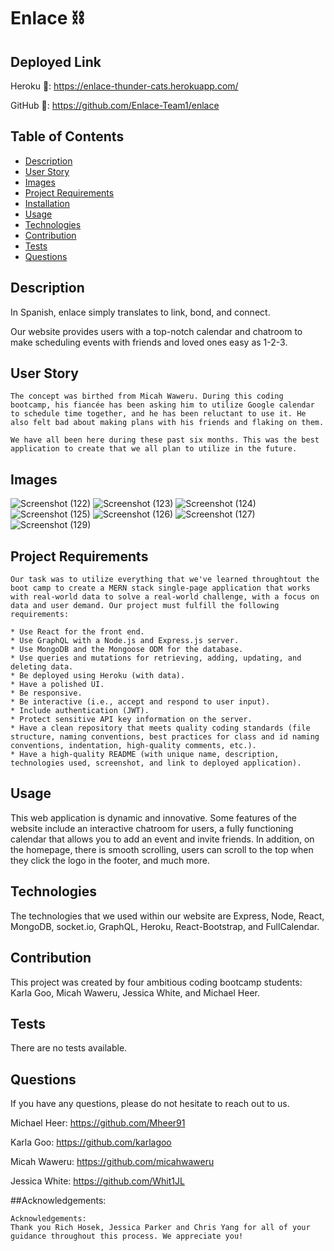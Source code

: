 # Enlace ⛓️

## Deployed Link
Heroku 🔗: https://enlace-thunder-cats.herokuapp.com/

GitHub 🔗: https://github.com/Enlace-Team1/enlace

## Table of Contents 

  * [Description](#Description)
  * [User Story](#UserStory)
  * [Images](#Images)
  * [Project Requirements](#ProjectRequirements)
  * [Installation](#Installation)
  * [Usage](#Usage)
  * [Technologies](#Technologies)
  * [Contribution](#Contribution)
  * [Tests](#Test)
  * [Questions](#Questions)

## Description
In Spanish, enlace simply translates to link, bond, and connect. 

Our website provides users with a top-notch calendar and chatroom to make scheduling events with friends and loved ones easy as 1-2-3.

## User Story
```
The concept was birthed from Micah Waweru. During this coding bootcamp, his fiancée has been asking him to utilize Google calendar to schedule time together, and he has been reluctant to use it. He also felt bad about making plans with his friends and flaking on them. 

We have all been here during these past six months. This was the best application to create that we all plan to utilize in the future.
```

## Images 
![Screenshot (122)](https://user-images.githubusercontent.com/82970208/142732478-7dc2de0f-6c06-420f-9c7c-865fb957fe4c.png)
![Screenshot (123)](https://user-images.githubusercontent.com/82970208/142732482-e4c76785-976a-4c58-8f81-bc9725859bd3.png)
![Screenshot (124)](https://user-images.githubusercontent.com/82970208/142732487-9003560b-eec9-4174-9118-1d229be5c9d4.png)
![Screenshot (125)](https://user-images.githubusercontent.com/82970208/142732490-5b597e57-ec84-4d33-a9e4-0b4dd25c6758.png)
![Screenshot (126)](https://user-images.githubusercontent.com/82970208/142732495-349e8476-e11d-45f9-bf02-d7ff82d58f14.png)
![Screenshot (127)](https://user-images.githubusercontent.com/82970208/142732501-b79e7ce2-3db4-41d6-8e7e-84349d3beb99.png)
![Screenshot (129)](https://user-images.githubusercontent.com/82970208/142732834-a89f0205-f933-4f98-af65-875a67af85f2.png)

## Project Requirements
```
Our task was to utilize everything that we've learned throughtout the boot camp to create a MERN stack single-page application that works with real-world data to solve a real-world challenge, with a focus on data and user demand. Our project must fulfill the following requirements:

* Use React for the front end.
* Use GraphQL with a Node.js and Express.js server.
* Use MongoDB and the Mongoose ODM for the database.
* Use queries and mutations for retrieving, adding, updating, and deleting data.
* Be deployed using Heroku (with data).
* Have a polished UI.
* Be responsive.
* Be interactive (i.e., accept and respond to user input).
* Include authentication (JWT).
* Protect sensitive API key information on the server.
* Have a clean repository that meets quality coding standards (file structure, naming conventions, best practices for class and id naming conventions, indentation, high-quality comments, etc.).
* Have a high-quality README (with unique name, description, technologies used, screenshot, and link to deployed application).
```

## Usage 
This web application is dynamic and innovative. Some features of the website include an interactive chatroom for users, a fully functioning calendar that allows you to add an event and invite friends. In addition, on the homepage, there is smooth scrolling, users can scroll to the top when they click the logo in the footer, and much more. 

## Technologies
The technologies that we used within our website are Express, Node, React, MongoDB, socket.io, GraphQL, Heroku, React-Bootstrap, and FullCalendar.

## Contribution
This project was created by four ambitious coding bootcamp students: Karla Goo, Micah Waweru, Jessica White, and Michael Heer. 

## Tests 
There are no tests available.

## Questions 
If you have any questions, please do not hesitate to reach out to us. 

Michael Heer: https://github.com/Mheer91

Karla Goo: https://github.com/karlagoo

Micah Waweru: https://github.com/micahwaweru

Jessica White: https://github.com/Whit1JL

##Acknowledgements:
```
Acknowledgements:
Thank you Rich Hosek, Jessica Parker and Chris Yang for all of your guidance throughout this process. We appreciate you!
```
